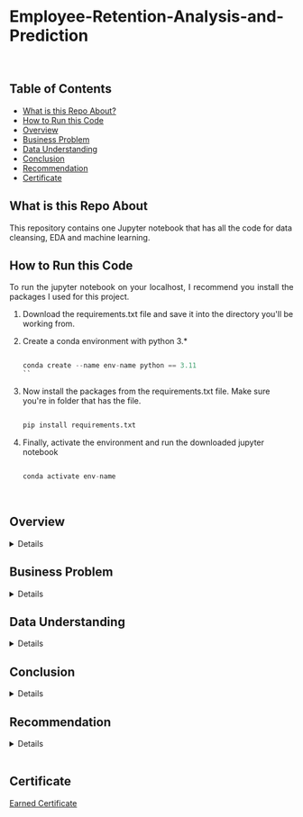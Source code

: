 # Employee-Retention-Analysis-and-Prediction

   

<br>

## Table of Contents
* [What is this Repo About?](#what)
* [How to Run this Code](#ip)
* [Overview](#ov)
* [Business Problem](#bp)
* [Data Understanding](#ds)
* [Conclusion](#re)
* [Recommendation](#rec)
* [Certificate](#cf)

## What is this Repo About<a name="what"></a>  
This repository contains one Jupyter notebook that has all the code for data cleansing, EDA and machine learning. 

## How to Run this Code<a name="ip"></a>
<p style='text-align:justify;'>To run the jupyter notebook on your localhost, I recommend you install the packages I used for this project.</p>

1. Download the requirements.txt file and save it into the directory you'll be working from.
2. Create a conda environment with python 3.*

	```python

	conda create --name env-name python == 3.11
	``
3. Now install the packages from the requirements.txt file. Make sure you're in folder that has the file.

	```python

	pip install requirements.txt
	```
4. Finally, activate the environment and run the downloaded jupyter notebook

	```python

	conda activate env-name
	```
<br>

## Overview<a name="ov"></a>
<details>
	<br>
	<p style='text-align:justify;'>The goal of this project was to perform employees retention analysis and create machine learning model (decision tree and random forest model) to predict whether an employee will leave the company or not. This project utilized HR data at Salifort Motors.  The final random forest model outperformed  the decision tree model with  98% recall and 98% precision. However, the  decision tree model having more FP than FN, coudld be able to predict true cases of employees leave, which can help the HR take retentive measures. So therefore, I adopted the decision tree model as suitable solution for employees retention over the random forest model. Based on the model, last_evaluation, number_project, monthly_loyalty, and tenure were the most influential in determining whether employee will leave or not.

</details>

## Business Problem<a name="bp"></a>
<details>

	
<p style='text-align:justify;'>The HR department at Salifort Motors wants to take some initiatives to improve employee satisfaction levels at the company. They wanted answer to the question: what’s likely to make the employee leave the company?

Because it is time-consuming and expensive to find, interview, and hire new employees, increasing employee retention will be beneficial to the company.</p>

</details>

## Data Understanding<a name="ds"></a>
<details>

	
<p style='text-align:justify;'>The data consisted of approximately 15k rows and 10 features. The features included information on satisfaction level, last evaluation , number of project,
       average monthly hours , tenure, work accident, left, promotion for last 5years, department, and salary.</p>

</details>



## Conclusion <a name="re"></a>
<details>
At the end of this project, I was able to draw the following unique insights:

It appears that employees are leaving the company as a result of poor management. Leaving is tied to longer working hours, many projects, and generally lower satisfaction levels. It can be ungratifying to work long hours and not receive promotions or good evaluation scores. There's a sizeable group of employees at this company who are probably burned out. It also appears that if an employee has spent more than six years at the company, they tend not to leave.
</details>

## Recommendation <a name="rec"></a>
<details>
* Cap the number of projects that employees can work on.
* Consider promoting employees who have been with the company for atleast four years, or conduct further investigation about why four-year tenured employees are so dissatisfied.
* Either reward employees for working longer hours, or don't require them to do so.
* If employees aren't familiar with the company's overtime pay policies, inform them about this. If the expectations around workload and time off aren't explicit, make them clear.
* Hold company-wide and within-team discussions to understand and address the company work culture, across the board and in specific contexts.
* High evaluation scores should not be reserved for employees who work 200+ hours per month. Consider a proportionate scale for rewarding employees who contribute more/put in more effort.
</details>
<br>

## Certificate<a name="cf"></a> 
[Earned Certificate](https://coursera.org/share/7150d3c917ee5785eeb0a14c5c7d9af2)
